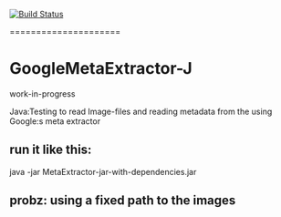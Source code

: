 [![Build Status](https://api.travis-ci.org/Inkimar/GoogleMetaExtractor-J.svg?branch=master)](https://travis-ci.org/Inkimar/GoogleMetaExtractor-J)

=====================
# GoogleMetaExtractor-J
work-in-progress <p>

Java:Testing to read Image-files and reading metadata from the using Google:s meta extractor

## run it like this:

java -jar MetaExtractor-jar-with-dependencies.jar


## probz: using a fixed path to the images
